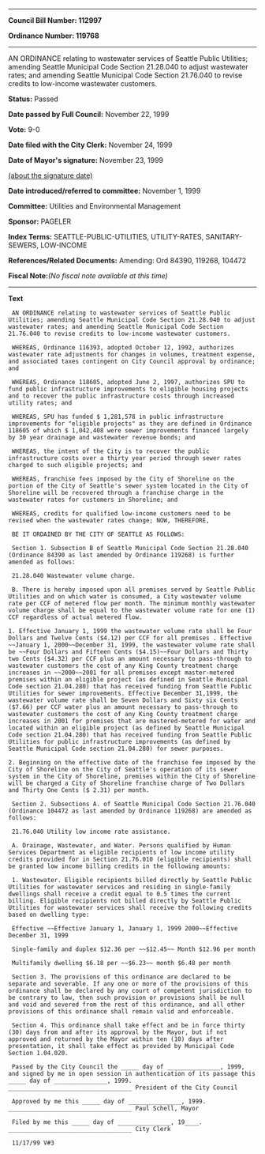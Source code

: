 

********

**Council Bill Number: 112997**
   
**Ordinance Number: 119768**
********

 AN ORDINANCE relating to wastewater services of Seattle Public Utilities; amending Seattle Municipal Code Section 21.28.040 to adjust wastewater rates; and amending Seattle Municipal Code Section 21.76.040 to revise credits to low-income wastewater customers.

**Status:** Passed
   
**Date passed by Full Council:** November 22, 1999
   
**Vote:** 9-0
   
**Date filed with the City Clerk:** November 24, 1999
   
**Date of Mayor's signature:** November 23, 1999
   
[(about the signature date)](/~public/approvaldate.htm)
   
   
   
**Date introduced/referred to committee:** November 1, 1999
   
**Committee:** Utilities and Environmental Management
   
**Sponsor:** PAGELER
   
   
**Index Terms:** SEATTLE-PUBLIC-UTILITIES, UTILITY-RATES, SANITARY-SEWERS, LOW-INCOME

**References/Related Documents:** Amending: Ord 84390, 119268, 104472

**Fiscal Note:**_(No fiscal note available at this time)_

********

**Text**
   
```
 AN ORDINANCE relating to wastewater services of Seattle Public Utilities; amending Seattle Municipal Code Section 21.28.040 to adjust wastewater rates; and amending Seattle Municipal Code Section 21.76.040 to revise credits to low-income wastewater customers.

 WHEREAS, Ordinance 116393, adopted October 12, 1992, authorizes wastewater rate adjustments for changes in volumes, treatment expense, and associated taxes contingent on City Council approval by ordinance; and

 WHEREAS, Ordinance 118605, adopted June 2, 1997, authorizes SPU to fund public infrastructure improvements to eligible housing projects and to recover the public infrastructure costs through increased utility rates; and

 WHEREAS, SPU has funded $ 1,281,578 in public infrastructure improvements for "eligible projects" as they are defined in Ordinance 118605 of which $ 1,042,408 were sewer improvements financed largely by 30 year drainage and wastewater revenue bonds; and

 WHEREAS, the intent of the City is to recover the public infrastructure costs over a thirty year period through sewer rates charged to such eligible projects; and

 WHEREAS, franchise fees imposed by the City of Shoreline on the portion of the City of Seattle's sewer system located in the City of Shoreline will be recovered through a franchise charge in the wastewater rates for customers in Shoreline; and

 WHEREAS, credits for qualified low-income customers need to be revised when the wastewater rates change; NOW, THEREFORE,

 BE IT ORDAINED BY THE CITY OF SEATTLE AS FOLLOWS:

 Section 1. Subsection B of Seattle Municipal Code Section 21.28.040 (Ordinance 84390 as last amended by Ordinance 119268) is further amended as follows:

 21.28.040 Wastewater volume charge.

 B. There is hereby imposed upon all premises served by Seattle Public Utilities and on which water is consumed, a City wastewater volume rate per CCF of metered flow per month. The minimum monthly wastewater volume charge shall be equal to the wastewater volume rate for one (1) CCF regardless of actual metered flow.

1. Effective January 1, 1999 the wastewater volume rate shall be Four Dollars and Twelve Cents ($4.12) per CCF for all premises . Effective ~~January 1, 2000~~December 31, 1999, the wastewater volume rate shall be ~~Four Dollars and Fifteen Cents ($4.15)~~Four Dollars and Thirty two Cents ($4.32) per CCF plus an amount necessary to pass-through to wastewater customers the cost of any King County treatment charge increases in ~~2000~~2001 for all premises except master-metered premises within an eligible project (as defined in Seattle Municipal Code section 21.04.280) that has received funding from Seattle Public Utilities for sewer improvements. Effective December 31,1999, the wastewater volume rate shall be Seven Dollars and Sixty six Cents ($7.66) per CCF water plus an amount necessary to pass-through to wastewater customers the cost of any King County treatment charge increases in 2001 for premises that are mastered-metered for water and located within an eligible project (as defined by Seattle Municipal Code section 21.04.280) that has received funding from Seattle Public Utilities for public infrastructure improvements (as defined by Seattle Municipal Code section 21.04.280) for sewer purposes.

2. Beginning on the effective date of the franchise fee imposed by the City of Shoreline on the City of Seattle's operation of its sewer system in the City of Shoreline, premises within the City of Shoreline will be charged a City of Shoreline franchise charge of Two Dollars and Thirty One Cents ($ 2.31) per month.

 Section 2. Subsections A. of Seattle Municipal Code Section 21.76.040 (Ordinance 104472 as last amended by Ordinance 119268) are amended as follows:

 21.76.040 Utility low income rate assistance.

 A. Drainage, Wastewater, and Water. Persons qualified by Human Services Department as eligible recipients of low income utility credits provided for in Section 21.76.010 (eligible recipients) shall be granted low income billing credits in the following amounts:

 1. Wastewater. Eligible recipients billed directly by Seattle Public Utilities for wastewater services and residing in single-family dwellings shall receive a credit equal to 0.5 times the current billing. Eligible recipients not billed directly by Seattle Public Utilities for wastewater services shall receive the following credits based on dwelling type:

 Effective ~~Effective January 1, January 1, 1999 2000~~Effective December 31, 1999

 Single-family and duplex $12.36 per ~~$12.45~~ Month $12.96 per month

 Multifamily dwelling $6.18 per ~~$6.23~~ month $6.48 per month

 Section 3. The provisions of this ordinance are declared to be separate and severable. If any one or more of the provisions of this ordinance shall be declared by any court of competent jurisdiction to be contrary to law, then such provision or provisions shall be null and void and severed from the rest of this ordinance, and all other provisions of this ordinance shall remain valid and enforceable.

 Section 4. This ordinance shall take effect and be in force thirty (30) days from and after its approval by the Mayor, but if not approved and returned by the Mayor within ten (10) days after presentation, it shall take effect as provided by Municipal Code Section 1.04.020.

 Passed by the City Council the _____ day of _______________, 1999, and signed by me in open session in authentication of its passage this _____ day of _______________, 1999. ___________________________________ President of the City Council

 Approved by me this _____ day of _______________, 1999. ___________________________________ Paul Schell, Mayor

 Filed by me this _____ day of _______________, 19____. ___________________________________ City Clerk

 11/17/99 V#3

```
